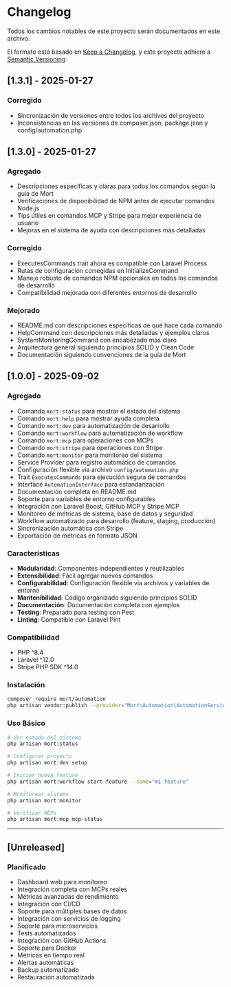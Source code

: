 # Changelog

Todos los cambios notables de este proyecto serán documentados en este archivo.

El formato está basado en [Keep a Changelog](https://keepachangelog.com/es-ES/1.0.0/),
y este proyecto adhiere a [Semantic Versioning](https://semver.org/spec/v2.0.0.html).

## [1.3.1] - 2025-01-27

### Corregido
- Sincronización de versiones entre todos los archivos del proyecto
- Inconsistencias en las versiones de composer.json, package.json y config/automation.php

## [1.3.0] - 2025-01-27

### Agregado
- Descripciones específicas y claras para todos los comandos según la guía de Mort
- Verificaciones de disponibilidad de NPM antes de ejecutar comandos Node.js
- Tips útiles en comandos MCP y Stripe para mejor experiencia de usuario
- Mejoras en el sistema de ayuda con descripciones más detalladas

### Corregido
- ExecutesCommands trait ahora es compatible con Laravel Process
- Rutas de configuración corregidas en InitializeCommand
- Manejo robusto de comandos NPM opcionales en todos los comandos de desarrollo
- Compatibilidad mejorada con diferentes entornos de desarrollo

### Mejorado
- README.md con descripciones específicas de qué hace cada comando
- HelpCommand con descripciones más detalladas y ejemplos claros
- SystemMonitoringCommand con encabezado más claro
- Arquitectura general siguiendo principios SOLID y Clean Code
- Documentación siguiendo convenciones de la guía de Mort

## [1.0.0] - 2025-09-02

### Agregado
- Comando `mort:status` para mostrar el estado del sistema
- Comando `mort:help` para mostrar ayuda completa
- Comando `mort:dev` para automatización de desarrollo
- Comando `mort:workflow` para automatización de workflow
- Comando `mort:mcp` para operaciones con MCPs
- Comando `mort:stripe` para operaciones con Stripe
- Comando `mort:monitor` para monitoreo del sistema
- Service Provider para registro automático de comandos
- Configuración flexible via archivo `config/automation.php`
- Trait `ExecutesCommands` para ejecución segura de comandos
- Interface `AutomationInterface` para estandarización
- Documentación completa en README.md
- Soporte para variables de entorno configurables
- Integración con Laravel Boost, GitHub MCP y Stripe MCP
- Monitoreo de métricas de sistema, base de datos y seguridad
- Workflow automatizado para desarrollo (feature, staging, producción)
- Sincronización automática con Stripe
- Exportación de métricas en formato JSON

### Características
- **Modularidad**: Componentes independientes y reutilizables
- **Extensibilidad**: Fácil agregar nuevos comandos
- **Configurabilidad**: Configuración flexible via archivos y variables de entorno
- **Mantenibilidad**: Código organizado siguiendo principios SOLID
- **Documentación**: Documentación completa con ejemplos
- **Testing**: Preparado para testing con Pest
- **Linting**: Compatible con Laravel Pint

### Compatibilidad
- PHP ^8.4
- Laravel ^12.0
- Stripe PHP SDK ^14.0

### Instalación
```bash
composer require mort/automation
php artisan vendor:publish --provider="Mort\Automation\AutomationServiceProvider" --tag="config"
```

### Uso Básico
```bash
# Ver estado del sistema
php artisan mort:status

# Configurar proyecto
php artisan mort:dev setup

# Iniciar nueva feature
php artisan mort:workflow start-feature --name="mi-feature"

# Monitorear sistema
php artisan mort:monitor

# Verificar MCPs
php artisan mort:mcp mcp-status
```

---

## [Unreleased]

### Planificado
- Dashboard web para monitoreo
- Integración completa con MCPs reales
- Métricas avanzadas de rendimiento
- Integración con CI/CD
- Soporte para múltiples bases de datos
- Integración con servicios de logging
- Soporte para microservicios
- Tests automatizados
- Integración con GitHub Actions
- Soporte para Docker
- Métricas en tiempo real
- Alertas automáticas
- Backup automatizado
- Restauración automatizada
